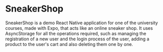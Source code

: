 # SneakerShop
SneakerShop is a demo React Native application for one of the university courses, made with Expo, that acts like an online sneaker shop. It uses AsyncStorage for all the operations required, such as managing the registration of a new user and the login process of the user, adding a product to the user's cart and also deleting them one by one. 
